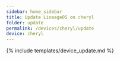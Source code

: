 ```yaml
---
sidebar: home_sidebar
title: Update LineageOS on cheryl
folder: update
permalink: /devices/cheryl/update
device: cheryl
---
```

{% include templates/device_update.md %}
